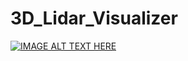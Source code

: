# 3D_Lidar_Visualizer

[![IMAGE ALT TEXT HERE](https://img.youtube.com/vi/q4FdOGk9jJY/0.jpg)](https://www.youtube.com/watch?v=q4FdOGk9jJY)
